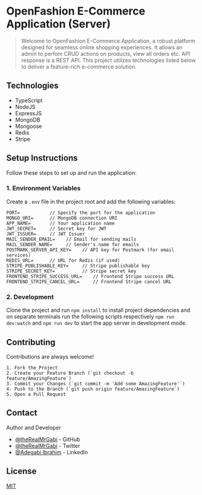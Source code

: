 # OpenFashion E-Commerce Application (Server)

> Welcome to OpenFashion E-Commerce Application, a robust platform designed for seamless online shopping experiences. It allows an admin to perfom CRUD actions on products, view all orders etc. API response is a REST API. This project utilizes technologies listed below to deliver a feature-rich e-commerce solution.

## Technologies

- TypeScript
- NodeJS
- ExpressJS
- MongoDB
- Mongoose
- Redis
- Stripe

## Setup Instructions

Follow these steps to set up and run the application:

### 1. Environment Variables

Create a `.env` file in the project root and add the following variables:

```env
PORT=           // Specify the port for the application
MONGO_URI=      // MongoDB connection URI
APP_NAME=       // Your application name
JWT_SECRET=     // Secret key for JWT
JWT_ISSUER=     // JWT Issuer
MAIL_SENDER_EMAIL=    // Email for sending mails
MAIL_SENDER_NAME=     // Sender's name for emails
POSTMARK_SERVER_API_KEY=    // API key for Postmark (for email services)
REDIS_URL=      // URL for Redis (if used)
STRIPE_PUBLISHABLE_KEY=     // Stripe publishable key
STRIPE_SECRET_KEY=          // Stripe secret key
FRONTEND_STRIPE_SUCCESS_URL=    // Frontend Stripe success URL
FRONTEND_STRIPE_CANCEL_URL=     // Frontend Stripe cancel URL
```

### 2. Development

Clone the project and run `npm install` to install project dependencies and on separate terminals run the following scripts respectively `npm run dev:watch` and `npm run dev` to start the app server in development mode.

## Contributing

Contributions are always welcome!

```
1. Fork the Project
2. Create your Feature Branch (`git checkout -b feature/AmazingFeature`)
3. Commit your Changes (`git commit -m 'Add some AmazingFeature'`)
4. Push to the Branch (`git push origin feature/AmazingFeature`)
5. Open a Pull Request
```

## Contact

Author and Developer

- [@theRealMrGabi](https://www.github.com/therealmrgabi) - GitHub
- [@theRealMrGabi](https://www.twitter.com/therealmrgabi) - Twitter
- [@Adegabi Ibrahim](https://www.linkedin.com/in/ibrahimadegabi/) - LinkedIn

## License

[MIT](https://choosealicense.com/licenses/mit/)
